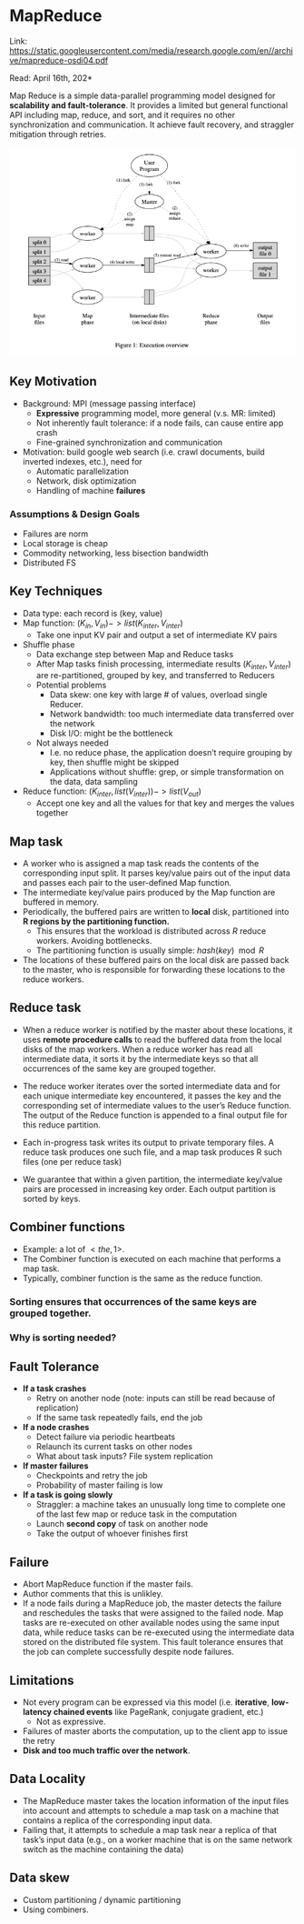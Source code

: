 # MapReduce 

Link: https://static.googleusercontent.com/media/research.google.com/en//archive/mapreduce-osdi04.pdf

Read: April 16th, 202* 

Map Reduce is a simple data-parallel programming model designed for **scalability and fault-tolerance**. It provides a limited but general functional API including map, reduce, and sort, and it requires no other synchronization and communication. It achieve fault recovery, and straggler mitigation through retries. 

![alt text](images/44-mapreduce/mapreduce.png)

## Key Motivation 
* Background: MPI (message passing interface)
    * **Expressive** programming model, more general (v.s. MR: limited)
    * Not inherently fault tolerance: if a node fails, can cause entire app crash
    * Fine-grained synchronization and communication
* Motivation: build google web search (i.e. crawl documents, build inverted indexes, etc.), need for
    * Automatic parallelization
    * Network, disk optimization
    * Handling of machine **failures**

### Assumptions & Design Goals

* Failures are norm
* Local storage is cheap
* Commodity networking, less bisection bandwidth 
* Distributed FS 

## Key Techniques
* Data type: each record is (key, value)
* Map function: $(K_{in}, V_{in}) ->list(K_{inter}, V_{inter})$
    * Take one input KV pair and output a set of intermediate KV pairs
* Shuffle phase
    * Data exchange step between Map and Reduce tasks
    * After Map tasks finish processing, intermediate results ($K_{inter}, V_{inter}$) are re-partitioned, grouped by key, and transferred to Reducers
    * Potential problems
        * Data skew: one key with large # of values, overload single Reducer.
        * Network bandwidth: too much intermediate data transferred over the network
        * Disk I/O: might be the bottleneck
    * Not always needed
        * I.e. no reduce phase, the application doesn’t require grouping by key, then shuffle might be skipped
        * Applications without shuffle: grep, or simple transformation on the data, data sampling
* Reduce function: $(K_{inter}, list(V_{inter}))->list(V_{out})$
    * Accept one key and all the values for that key and merges the values together
 
## Map task

* A worker who is assigned a map task reads the contents of the corresponding input split. It parses key/value pairs out of the input data and passes each pair to the user-defined Map function.
* The intermediate key/value pairs produced by the Map function are buffered in memory.
* Periodically, the buffered pairs are written to **local** disk, partitioned into **R regions by the partitioning function.** 
  * This ensures that the workload is distributed across $R$ reduce workers. Avoiding bottlenecks. 
  * The partitioning function is usually simple: $hash(key) \mod R$
* The locations of these buffered pairs on the local disk are passed back to the master, who is responsible for forwarding these locations to the reduce workers.

## Reduce task
* When a reduce worker is notified by the master about these locations, it uses **remote procedure calls** to read the buffered data from the local disks of the map workers. When a reduce worker has read all intermediate data, it sorts it by the intermediate keys so that all occurrences of the same key are grouped together.
* The reduce worker iterates over the sorted intermediate data and for each unique intermediate key encountered, it passes the key and the corresponding set of intermediate values to the user’s Reduce function. The output of the Reduce function is appended to a final output file for this reduce partition.


* Each in-progress task writes its output to private temporary files. A reduce task produces one such file, and a map task produces R such files (one per reduce task)
* We guarantee that within a given partition, the intermediate key/value pairs are processed in increasing key order. Each output partition is sorted by keys. 

## Combiner functions
* Example: a lot of $<the, 1>$. 
* The Combiner function is executed on each machine that performs a map task. 
* Typically, combiner function is the same as the reduce function.


### Sorting ensures that occurrences of the same keys are grouped together. 

### Why is sorting needed?

## Fault Tolerance 
* **If a task crashes**
    * Retry on another node (note: inputs can still be read because of replication)
    * If the same task repeatedly fails, end the job
* **If a node crashes**
    * Detect failure via periodic heartbeats
    * Relaunch its current tasks on other nodes
    * What about task inputs? File system replication
* **If master failures**
    * Checkpoints and retry the job
    * Probability of master failing is low
* **If a task is going slowly**
    * Straggler: a machine takes an unusually long time to complete one of the last few map or reduce task in the computation
    * Launch **second copy** of task on another node
    * Take the output of whoever finishes first

## Failure

* Abort MapReduce function if the master fails. 
* Author comments that this is unlikley.
* If a node fails during a MapReduce job, the master detects the failure and reschedules the tasks that were assigned to the failed node. Map tasks are re-executed on other available nodes using the same input data, while reduce tasks can be re-executed using the intermediate data stored on the distributed file system. This fault tolerance ensures that the job can complete successfully despite node failures.

## Limitations 
* Not every program can be expressed via this model (i.e. **iterative**, **low-latency chained events** like PageRank, conjugate gradient, etc.)
  * Not as expressive.
* Failures of master aborts the computation, up to the client app to issue the retry
* **Disk and too much traffic over the network**. 

## Data Locality

* The MapReduce master takes the location information of the input files into account and attempts to schedule a map task on a machine that contains a replica of the corresponding input data. 
* Failing that, it attempts to schedule a map task near a replica of that task’s input data (e.g., on a worker machine that is on the same network switch as the machine containing the data)

## Data skew

* Custom partitioning / dynamic partitioning
* Using combiners. 